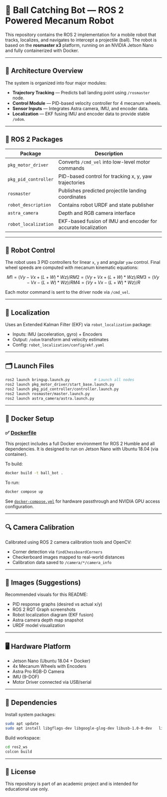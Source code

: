 # 🏀 Ball Catching Bot — ROS 2 Powered Mecanum Robot

This repository contains the ROS 2 implementation for a mobile robot that tracks, localizes, and navigates to intercept a projectile (ball). The robot is based on the **rosmaster x3** platform, running on an NVIDIA Jetson Nano and fully containerized with Docker.

---

## 🧠 Architecture Overview

The system is organized into four major modules:

- **Trajectory Tracking** — Predicts ball landing point using `/rosmaster` node.
- **Control Module** — PID-based velocity controller for 4 mecanum wheels.
- **Sensor Inputs** — Integrates Astra camera, IMU, and encoder data.
- **Localization** — EKF fusing IMU and encoder data to provide stable `/odom`.

---

## 🧩 ROS 2 Packages

| Package | Description |
|--------|-------------|
| `pkg_motor_driver` | Converts `/cmd_vel` into low-level motor commands |
| `pkg_pid_controller` | PID-based control for tracking x, y, yaw trajectories |
| `rosmaster` | Publishes predicted projectile landing coordinates |
| `robot_description` | Contains robot URDF and state publisher |
| `astra_camera` | Depth and RGB camera interface |
| `robot_localization` | EKF-based fusion of IMU and encoder for accurate localization |

---

## 🦾 Robot Control

The robot uses 3 PID controllers for linear `x`, `y` and angular `yaw` control. Final wheel speeds are computed with mecanum kinematic equations:

```math
M1 = (Vy - Vx + (L+W) * Wz) / R
M2 = (Vy + Vx + (L+W) * Wz) / R
M3 = (Vy - Vx - (L+W) * Wz) / R
M4 = (Vy + Vx - (L+W) * Wz) / R
```

Each motor command is sent to the driver node via `/cmd_vel`.

---

## 🧭 Localization

Uses an Extended Kalman Filter (EKF) via `robot_localization` package:
- Inputs: IMU (acceleration, gyro) + Encoders
- Output: `/odom` transform and velocity estimates
- Config: `robot_localization/config/ekf.yaml`

---

## 🗂️ Launch Files

```bash
ros2 launch bringup.launch.py           # Launch all nodes
ros2 launch pkg_motor_driver/start_base.launch.py
ros2 launch pkg_pid_controller/controller.launch.py
ros2 launch rosmaster/master.launch.py
ros2 launch astra_camera/astra.launch.py
```

---

## 🐳 Docker Setup

### ✅ [Dockerfile](Dockerfile)

This project includes a full Docker environment for ROS 2 Humble and all dependencies. It is designed to run on Jetson Nano with Ubuntu 18.04 (via container).

To build:

```bash
docker build -t ball_bot .
```

To run:

```bash
docker compose up
```

See [`docker-compose.yml`](docker-compose.yml) for hardware passthrough and NVIDIA GPU access configuration.

---

## 🔍 Camera Calibration

Calibrated using ROS 2 camera calibration tools and OpenCV:
- Corner detection via `findChessboardCorners`
- Checkerboard images mapped to real-world distances
- Calibration data saved to `/camera/*/camera_info`

---

## 📸 Images (Suggestions)
Recommended visuals for this README:
- PID response graphs (desired vs actual x/y)
- ROS 2 RQT Graph screenshots
- Robot localization diagram (EKF fusion)
- Astra camera depth map snapshot
- URDF model visualization

---

## 🖥️ Hardware Platform

- Jetson Nano (Ubuntu 18.04 + Docker)
- 4x Mecanum Wheels with Encoders
- Astra Pro RGB-D Camera
- IMU (9-DOF)
- Motor Driver connected via USB/serial

---

## 🧰 Dependencies

Install system packages:

```bash
sudo apt update
sudo apt install libgflags-dev libgoogle-glog-dev libusb-1.0-0-dev   libeigen3-dev udev build-essential cmake   ros-humble-diagnostic-updater ros-humble-geographic-msgs   nlohmann-json3-dev
```

Build workspace:

```bash
cd ros2_ws
colcon build
```

---

## 📄 License

This repository is part of an academic project and is intended for educational use only.